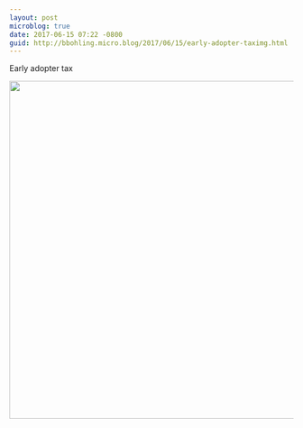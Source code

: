 ```yaml
---
layout: post
microblog: true
date: 2017-06-15 07:22 -0800
guid: http://bbohling.micro.blog/2017/06/15/early-adopter-taximg.html
---
```

Early adopter tax

<img src="http://bbohling.micro.blog/uploads/2017/d425025731.jpg" width="600" height="600" style="height: auto" />
